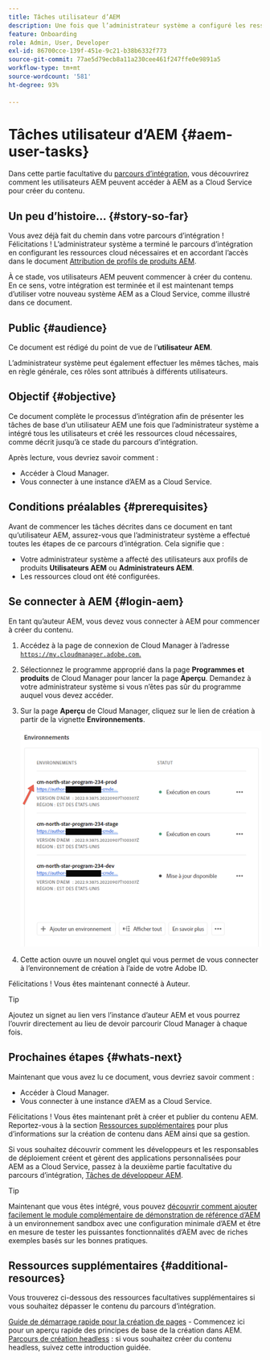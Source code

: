 ```yaml
---
title: Tâches utilisateur d’AEM
description: Une fois que l’administrateur système a configuré les ressources cloud nécessaires, découvrez comment les utilisateurs AEM peuvent accéder à AEM as a Cloud Service pour créer du contenu.
feature: Onboarding
role: Admin, User, Developer
exl-id: 86700cce-139f-451e-9c21-b38b6332f773
source-git-commit: 77ae5d79ecb8a11a230cee461f247ffe0e9891a5
workflow-type: tm+mt
source-wordcount: '581'
ht-degree: 93%

---
```



# Tâches utilisateur d’AEM {#aem-user-tasks}

Dans cette partie facultative du [parcours d’intégration](overview.md), vous découvrirez comment les utilisateurs AEM peuvent accéder à AEM as a Cloud Service pour créer du contenu.

## Un peu d’histoire… {#story-so-far}

Vous avez déjà fait du chemin dans votre parcours d’intégration ! Félicitations ! L’administrateur système a terminé le parcours d’intégration en configurant les ressources cloud nécessaires et en accordant l’accès dans le document [Attribution de profils de produits AEM](assign-profiles-aem.md).

À ce stade, vos utilisateurs AEM peuvent commencer à créer du contenu. En ce sens, votre intégration est terminée et il est maintenant temps d’utiliser votre nouveau système AEM as a Cloud Service, comme illustré dans ce document.

## Public {#audience}

Ce document est rédigé du point de vue de l’**utilisateur AEM**.

L’administrateur système peut également effectuer les mêmes tâches, mais en règle générale, ces rôles sont attribués à différents utilisateurs.

## Objectif {#objective}

Ce document complète le processus d’intégration afin de présenter les tâches de base d’un utilisateur AEM une fois que l’administrateur système a intégré tous les utilisateurs et créé les ressources cloud nécessaires, comme décrit jusqu’à ce stade du parcours d’intégration.

Après lecture, vous devriez savoir comment :

* Accéder à Cloud Manager.
* Vous connecter à une instance d’AEM as a Cloud Service.

## Conditions préalables {#prerequisites}

Avant de commencer les tâches décrites dans ce document en tant qu’utilisateur AEM, assurez-vous que l’administrateur système a effectué toutes les étapes de ce parcours d’intégration. Cela signifie que :

* Votre administrateur système a affecté des utilisateurs aux profils de produits **Utilisateurs AEM** ou **Administrateurs AEM**.
* Les ressources cloud ont été configurées.

## Se connecter à AEM {#login-aem}

En tant qu’auteur AEM, vous devez vous connecter à AEM pour commencer à créer du contenu.

1. Accédez à la page de connexion de Cloud Manager à l’adresse [`https://my.cloudmanager.adobe.com`.](https://my.cloudmanager.adobe.com/)

1. Sélectionnez le programme approprié dans la page **Programmes et produits** de Cloud Manager pour lancer la page **Aperçu**. Demandez à votre administrateur système si vous n’êtes pas sûr du programme auquel vous devez accéder.

1. Sur la page **Aperçu** de Cloud Manager, cliquez sur le lien de création à partir de la vignette **Environnements**.

   ![Vignette Environnement](/help/journey-onboarding/assets/author-environ.png)

1. Cette action ouvre un nouvel onglet qui vous permet de vous connecter à l’environnement de création à l’aide de votre Adobe ID.

Félicitations ! Vous êtes maintenant connecté à Auteur.

>[!TIP]
>
>Ajoutez un signet au lien vers l’instance d’auteur AEM et vous pourrez l’ouvrir directement au lieu de devoir parcourir Cloud Manager à chaque fois.

## Prochaines étapes {#whats-next}

Maintenant que vous avez lu ce document, vous devriez savoir comment :

* Accéder à Cloud Manager.
* Vous connecter à une instance d’AEM as a Cloud Service.

Félicitations ! Vous êtes maintenant prêt à créer et publier du contenu AEM. Reportez-vous à la section [Ressources supplémentaires](#additional-resources) pour plus d’informations sur la création de contenu dans AEM ainsi que sa gestion.

Si vous souhaitez découvrir comment les développeurs et les responsables de déploiement créent et gèrent des applications personnalisées pour AEM as a Cloud Service, passez à la deuxième partie facultative du parcours d’intégration, [Tâches de développeur AEM](developers.md).

>[!TIP]
>
>Maintenant que vous êtes intégré, vous pouvez [découvrir comment ajouter facilement le module complémentaire de démonstration de référence d’AEM](/help/journey-sites/demos-add-on/overview.md) à un environnement sandbox avec une configuration minimale d’AEM et être en mesure de tester les puissantes fonctionnalités d’AEM avec de riches exemples basés sur les bonnes pratiques.

## Ressources supplémentaires {#additional-resources}

Vous trouverez ci-dessous des ressources facultatives supplémentaires si vous souhaitez dépasser le contenu du parcours d’intégration.

[Guide de démarrage rapide pour la création de pages](/help/sites-cloud/authoring/getting-started/quick-start.md) - Commencez ici pour un aperçu rapide des principes de base de la création dans AEM.
[Parcours de création headless](/help/journey-headless/author/overview.md) : si vous souhaitez créer du contenu headless, suivez cette introduction guidée.
